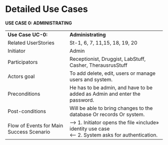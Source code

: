 # Detailed Use Cases #


**USE CASE 0: ADMINISTRATING** 


<p/>
<table>
    <tr>
        <td><b>Use Case UC-0:  </td><td><b>Administrating</td>
    </tr>
	    <tr>
        <td>Related UserStories</td><td>St-1, 6, 7, 11,15, 18, 19, 20</td>
    </tr>
    </tr>
	    <tr>
        <td>Initiator</td><td>Admin</td>
    </tr>
    </tr>
	    <tr>
        <td>Participators</td><td>Receptionist, Druggist, LabStuff, Casher, TherausrusStuff </td>
    </tr>
    </tr>
	    <tr>
        <td>Actors goal</td><td>To add delete, edit, users or manage users and system.</td>
    </tr>
    </tr>
	    <tr>
        <td>Preconditions</td><td>He has to be admin, and have to be added as Admin and enter the password.</td>
    </tr>
    </tr>
	    <tr>
        <td>Post-conditions</td><td>Will be able to bring changes to the database Or records Or system.</td>
    </tr>
    </tr>
	    <tr>
        <td>Flow of Events for Main Success Scenario</td><td> --> 1. Initiator opens the file &#171;include&#187; identity use case</br> <-- 2. System asks for authentication.</br></td>
    </tr>
</table>
<p/>

